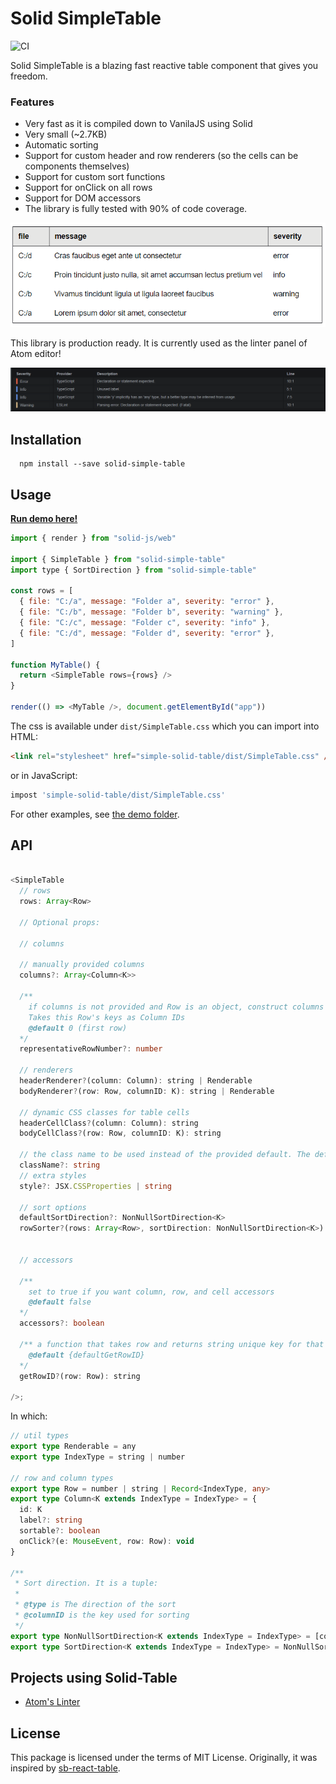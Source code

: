 # Solid SimpleTable

![CI](https://github.com/aminya/solid-simple-table/workflows/CI/badge.svg)

Solid SimpleTable is a blazing fast reactive table component that gives you freedom.

### Features

- Very fast as it is compiled down to VanilaJS using Solid
- Very small (~2.7KB)
- Automatic sorting
- Support for custom header and row renderers (so the cells can be components themselves)
- Support for custom sort functions
- Support for onClick on all rows
- Support for DOM accessors
- The library is fully tested with 90% of code coverage.

![Simple table demo](other/simple-table-demo.gif)

This library is production ready. It is currently used as the linter panel of Atom editor!

![Atom Linter Panel](other/atom-linter-panel.png)

## Installation

      npm install --save solid-simple-table

## Usage

[**Run demo here!**](https://aminya.github.io/solid-simple-table/)

```js
import { render } from "solid-js/web"

import { SimpleTable } from "solid-simple-table"
import type { SortDirection } from "solid-simple-table"

const rows = [
  { file: "C:/a", message: "Folder a", severity: "error" },
  { file: "C:/b", message: "Folder b", severity: "warning" },
  { file: "C:/c", message: "Folder c", severity: "info" },
  { file: "C:/d", message: "Folder d", severity: "error" },
]

function MyTable() {
  return <SimpleTable rows={rows} />
}

render(() => <MyTable />, document.getElementById("app"))
```

The css is available under `dist/SimpleTable.css` which you can import into HTML:

```html
<link rel="stylesheet" href="simple-solid-table/dist/SimpleTable.css" />
```

or in JavaScript:

```js
impost 'simple-solid-table/dist/SimpleTable.css'
```

For other examples, see [the demo folder](https://github.com/aminya/solid-simple-table/tree/master/demo).

## API

```ts

<SimpleTable
  // rows
  rows: Array<Row>

  // Optional props:

  // columns

  // manually provided columns
  columns?: Array<Column<K>>

  /**
    if columns is not provided and Row is an object, construct columns based on this row
    Takes this Row's keys as Column IDs
    @default 0 (first row)
  */
  representativeRowNumber?: number

  // renderers
  headerRenderer?(column: Column): string | Renderable
  bodyRenderer?(row: Row, columnID: K): string | Renderable

  // dynamic CSS classes for table cells
  headerCellClass?(column: Column): string
  bodyCellClass?(row: Row, columnID: K): string

  // the class name to be used instead of the provided default. The default value is `solid-simple-table light typography`
  className?: string
  // extra styles
  style?: JSX.CSSProperties | string

  // sort options
  defaultSortDirection?: NonNullSortDirection<K>
  rowSorter?(rows: Array<Row>, sortDirection: NonNullSortDirection<K>): Array<Row>


  // accessors

  /**
    set to true if you want column, row, and cell accessors
    @default false
  */
  accessors?: boolean

  /** a function that takes row and returns string unique key for that row
    @default {defaultGetRowID}
  */
  getRowID?(row: Row): string

/>;
```

In which:

```ts
// util types
export type Renderable = any
export type IndexType = string | number

// row and column types
export type Row = number | string | Record<IndexType, any>
export type Column<K extends IndexType = IndexType> = {
  id: K
  label?: string
  sortable?: boolean
  onClick?(e: MouseEvent, row: Row): void
}

/**
 * Sort direction. It is a tuple:
 *
 * @type is The direction of the sort
 * @columnID is the key used for sorting
 */
export type NonNullSortDirection<K extends IndexType = IndexType> = [columnID: K, type: "asc" | "desc"]
export type SortDirection<K extends IndexType = IndexType> = NonNullSortDirection<K> | [columnID: null, type: null]
```

## Projects using Solid-Table

- [Atom's Linter](https://github.com/steelbrain/linter-ui-default)

## License

This package is licensed under the terms of MIT License. Originally, it was inspired by [sb-react-table](https://github.com/steelbrain/react-table/tree/2f8472960a77ca6cf2444c392697772716195bf4).
